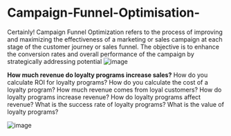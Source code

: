 # Campaign-Funnel-Optimisation-
 Certainly! Campaign Funnel Optimization refers to the process of improving and maximizing the effectiveness of a marketing or sales campaign at each stage of the customer journey or sales funnel. The objective is to enhance the conversion rates and overall performance of the campaign by strategically addressing potential 
![image](https://github.com/ervikashgoyal/Campaign-Funnel-Optimisation-/assets/115889341/134bf8ef-d501-4195-9eaf-d93b148a8917)

**How much revenue do loyalty programs increase sales?**
How do you calculate ROI for loyalty programs?
How do you calculate the cost of a loyalty program?
How much revenue comes from loyal customers?
How do loyalty programs increase revenue?
How do loyalty programs affect revenue?
What is the success rate of loyalty programs?
What is the value of loyalty programs?


![image](https://github.com/ervikashgoyal/Campaign-Funnel-Optimisation-/assets/115889341/0c24ecf1-311b-4863-9bea-d14ce49ddfbc)
